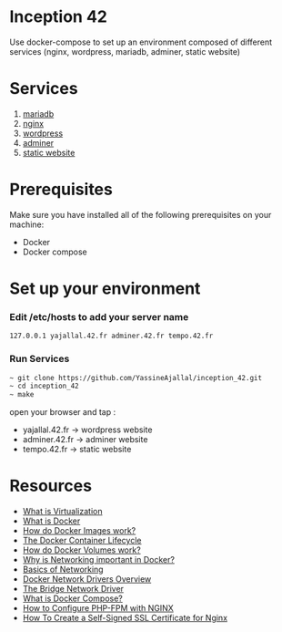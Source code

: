 # Inception 42
Use docker-compose to set up an environment composed of different services (nginx, wordpress, mariadb, adminer, static website)
# Services
  1) [mariadb](https://github.com/YassineAjallal/inception_42/tree/master/srcs/requirements/mariadb)
  2) [nginx](https://github.com/YassineAjallal/inception_42/tree/master/srcs/requirements/nginx)
  3) [wordpress](https://github.com/YassineAjallal/inception_42/tree/master/srcs/requirements/wordpress)
  4) [adminer](https://github.com/YassineAjallal/inception_42/tree/master/srcs/requirements/bonus/adminer)
  5) [static website](https://github.com/YassineAjallal/inception_42/tree/master/srcs/requirements/bonus/tempo)
# Prerequisites
Make sure you have installed all of the following prerequisites on your machine:
- Docker
- Docker compose
# Set up your environment
### Edit /etc/hosts to add your server name
``` 127.0.0.1 yajallal.42.fr adminer.42.fr tempo.42.fr ```
### Run Services
```bash
~ git clone https://github.com/YassineAjallal/inception_42.git
~ cd inception_42
~ make
```
open your browser and tap :
- yajallal.42.fr -> wordpress website
- adminer.42.fr -> adminer website
- tempo.42.fr -> static website
# Resources
- [What is Virtualization](https://dev.to/alubhorta/what-is-virtualization-bare-metal-vs-virtual-machines-vs-containers-99a)
- [What is Docker](https://dev.to/alubhorta/what-is-docker-docker-made-easy-part-1-him)
- [How do Docker Images work?](https://dev.to/alubhorta/how-do-docker-images-work-docker-made-easy-part-2-1b41)
- [The Docker Container Lifecycle](https://dev.to/alubhorta/the-docker-container-lifecycle-docker-made-easy-3-554o)
- [How do Docker Volumes work?](https://dev.to/alubhorta/how-do-docker-volumes-enable-persistence-for-containers-docker-made-easy-4-5fgc)
- [Why is Networking important in Docker? ](https://dev.to/alubhorta/why-is-networking-important-in-docker-networking-in-docker-1-3mef)
- [Basics of Networking ](https://dev.to/alubhorta/basics-of-networking-networking-in-docker-2-2jl9)
- [Docker Network Drivers Overview](https://dev.to/alubhorta/docker-network-drivers-overview-30c)
- [The Bridge Network Driver ](https://dev.to/alubhorta/the-bridge-network-driver-networking-in-docker-6-1ahf)
- [What is Docker Compose? ](https://dev.to/alubhorta/what-is-docker-compose-with-demo-bfp)
- [How to Configure PHP-FPM with NGINX](https://www.digitalocean.com/community/tutorials/php-fpm-nginx)
- [How To Create a Self-Signed SSL Certificate for Nginx](https://www.digitalocean.com/community/tutorials/how-to-create-a-self-signed-ssl-certificate-for-nginx-in-ubuntu-20-04-1)
